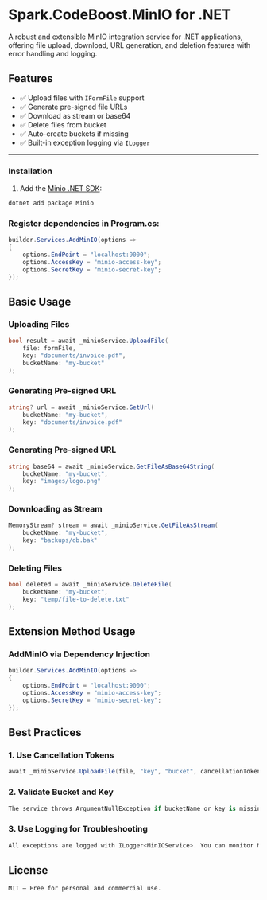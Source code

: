 # Spark.CodeBoost.MinIO for .NET

A robust and extensible MinIO integration service for .NET applications, offering file upload, download, URL generation, and deletion features with error handling and logging.

## Features

- ✅ Upload files with `IFormFile` support  
- ✅ Generate pre-signed file URLs  
- ✅ Download as stream or base64  
- ✅ Delete files from bucket  
- ✅ Auto-create buckets if missing  
- ✅ Built-in exception logging via `ILogger`  

---

### Installation

1. Add the [Minio .NET SDK](https://www.nuget.org/packages/Minio):

```bash
dotnet add package Minio

```
### Register dependencies in Program.cs:
```csharp
builder.Services.AddMinIO(options =>
{
    options.EndPoint = "localhost:9000";
    options.AccessKey = "minio-access-key";
    options.SecretKey = "minio-secret-key";
});

```
## Basic Usage
### Uploading Files
```csharp
bool result = await _minioService.UploadFile(
    file: formFile,
    key: "documents/invoice.pdf",
    bucketName: "my-bucket"
);

```
### Generating Pre-signed URL
```csharp
string? url = await _minioService.GetUrl(
    bucketName: "my-bucket",
    key: "documents/invoice.pdf"
);

```
### Generating Pre-signed URL
```csharp
string base64 = await _minioService.GetFileAsBase64String(
    bucketName: "my-bucket",
    key: "images/logo.png"
);

```
### Downloading as Stream
```csharp
MemoryStream? stream = await _minioService.GetFileAsStream(
    bucketName: "my-bucket",
    key: "backups/db.bak"
);

```
### Deleting Files
```csharp
bool deleted = await _minioService.DeleteFile(
    bucketName: "my-bucket",
    key: "temp/file-to-delete.txt"
);

```
## Extension Method Usage
### AddMinIO via Dependency Injection
```csharp
builder.Services.AddMinIO(options =>
{
    options.EndPoint = "localhost:9000";
    options.AccessKey = "minio-access-key";
    options.SecretKey = "minio-secret-key";
});

```
## Best Practices
### 1. Use Cancellation Tokens
```csharp
await _minioService.UploadFile(file, "key", "bucket", cancellationToken);

```
### 2. Validate Bucket and Key
```csharp
The service throws ArgumentNullException if bucketName or key is missing. Always validate these before making calls.

```
### 3. Use Logging for Troubleshooting
```csharp
All exceptions are logged with ILogger<MinIOService>. You can monitor MinIO-related errors through your logging infrastructure.

```
## License
```bash
MIT — Free for personal and commercial use.

